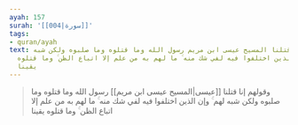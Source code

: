 ```yaml
---
ayah: 157
surah: '[[004|سورة]]'
tags:
- quran/ayah
text: وقولهم إنا قتلنا المسيح عيسى ابن مريم رسول الله وما قتلوه وما صلبوه ولكن شبه
  لهم ۚ وإن الذين اختلفوا فيه لفي شك منه ۚ ما لهم به من علم إلا اتباع الظن ۚ وما قتلوه
  يقينا
---
```

> وقولهم إنا قتلنا [[عيسى|المسيح عيسى ابن مريم]] رسول الله وما قتلوه وما صلبوه ولكن شبه لهم ۚ وإن الذين اختلفوا فيه لفي شك منه ۚ ما لهم به من علم إلا اتباع الظن ۚ وما قتلوه يقينا
